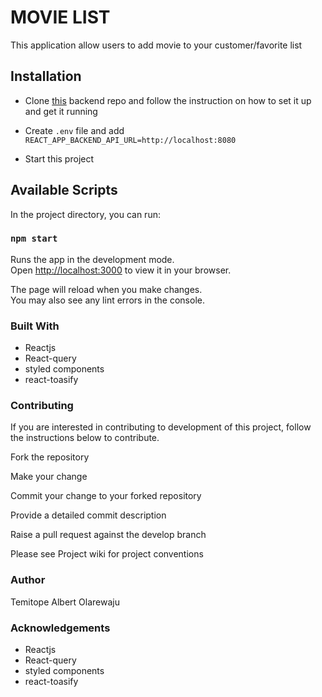 # MOVIE LIST
This application allow users to add movie to your customer/favorite list

## Installation
- Clone [this](https://github.com/albert85/movie-backend) backend repo and follow the instruction on how to set it up and get it running
- Create `.env` file and add `REACT_APP_BACKEND_API_URL=http://localhost:8080`

- Start this project

## Available Scripts

In the project directory, you can run:

### `npm start`

Runs the app in the development mode.\
Open [http://localhost:3000](http://localhost:3000) to view it in your browser.

The page will reload when you make changes.\
You may also see any lint errors in the console.


### Built With
- Reactjs
- React-query
- styled components
- react-toasify

### Contributing
If you are interested in contributing to development of this project, follow the instructions below to contribute.

Fork the repository

Make your change

Commit your change to your forked repository

Provide a detailed commit description

Raise a pull request against the develop branch

Please see Project wiki for project conventions

### Author
Temitope Albert Olarewaju

### Acknowledgements
- Reactjs
- React-query
- styled components
- react-toasify

